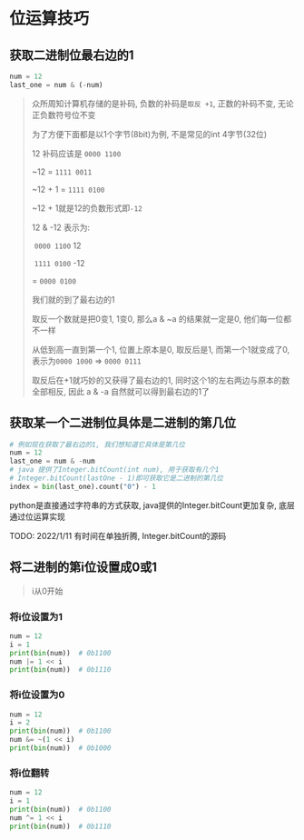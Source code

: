 # 位运算技巧

## 获取二进制位最右边的1

```python
num = 12
last_one = num & (-num)
```

>众所周知计算机存储的是补码, 负数的补码是`取反 +1`, 正数的补码不变, 无论正负数符号位不变
>
>为了方便下面都是以1个字节(8bit)为例, 不是常见的int 4字节(32位)
>
>12 补码应该是 `0000 1100`
>
>~12 = `1111 0011`
>
>~12 + 1 = `1111 0100`
>
>~12 + 1就是12的负数形式即`-12`
>
>12 & -12 表示为:
>
>​	`0000 1100` 12
>
>​	`1111 0100` -12
>
>=  `0000 0100`
>
>我们就的到了最右边的1
>
>
>取反一个数就是把0变1, 1变0, 那么a & ~a 的结果就一定是0, 他们每一位都不一样
>
>从低到高一直到第一个1, 位置上原本是0, 取反后是1, 而第一个1就变成了0, 表示为`0000 1000` => `0000 0111`
>
>取反后在+1就巧妙的又获得了最右边的1, 同时这个1的左右两边与原本的数全部相反, 因此 a & -a 自然就可以得到最右边的1了

## 获取某一个二进制位具体是二进制的第几位

```python
# 例如现在获取了最右边的1, 我们想知道它具体是第几位
num = 12
last_one = num & -num
# java 提供了Integer.bitCount(int num), 用于获取有几个1
# Integer.bitCount(lastOne - 1)即可获取它是二进制的第几位
index = bin(last_one).count("0") - 1
```

python是直接通过字符串的方式获取, java提供的Integer.bitCount更加复杂, 底层通过位运算实现

TODO: 2022/1/11 有时间在单独折腾, Integer.bitCount的源码

## 将二进制的第i位设置成0或1

> i从0开始

### 将i位设置为1

```python
num = 12
i = 1
print(bin(num))  # 0b1100
num |= 1 << i
print(bin(num))  # 0b1110
```

### 将i位设置为0

```python
num = 12
i = 2
print(bin(num))  # 0b1100
num &= ~(1 << i)
print(bin(num))  # 0b1000
```

### 将i位翻转

```python
num = 12
i = 1
print(bin(num))  # 0b1100
num ^= 1 << i
print(bin(num))  # 0b1110
```


